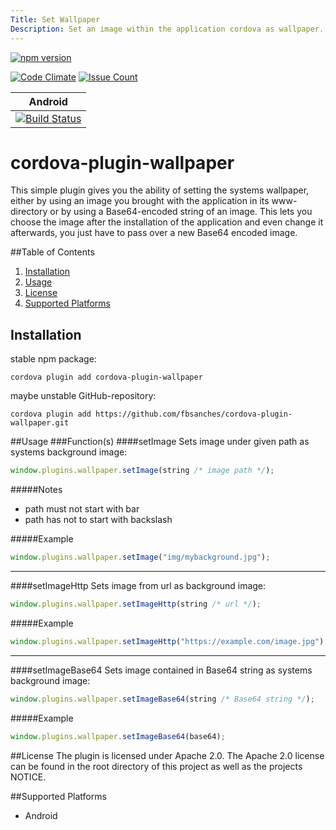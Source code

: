 ```yaml
---
Title: Set Wallpaper
Description: Set an image within the application cordova as wallpaper.
---
```


[![npm version](https://badge.fury.io/js/cordova-plugin-wallpaper.svg)](https://badge.fury.io/js/cordova-plugin-wallpaper)

[![Code Climate](https://codeclimate.com/github/fbsanches/cordova-plugin-wallpaper/badges/gpa.svg)](https://codeclimate.com/github/fbsanches/cordova-plugin-wallpaper)
[![Issue Count](https://codeclimate.com/github/fbsanches/cordova-plugin-wallpaper/badges/issue_count.svg)](https://codeclimate.com/github/fbsanches/cordova-plugin-wallpaper)

|Android|
|:-:|
|[![Build Status](https://travis-ci.org/flyingPotat0e/cordova-plugin-wallpaper.svg?branch=master)](https://travis-ci.org/flyingPotat0e/cordova-plugin-wallpaper)|

# cordova-plugin-wallpaper

This simple plugin gives you the ability of setting the systems wallpaper, either by using an image you brought with the application in its www-directory or by using a Base64-encoded string of an image. This lets you choose the image after the installation of the application and even change it afterwards, you just have to pass over a new Base64 encoded image.

##Table of Contents
1. [Installation](#installation)
2. [Usage](#usage)
3. [License](#license)
4. [Supported Platforms](#supported-platforms)

## Installation
stable npm package:
```
cordova plugin add cordova-plugin-wallpaper
```

maybe unstable GitHub-repository:
```
cordova plugin add https://github.com/fbsanches/cordova-plugin-wallpaper.git
```

##Usage
###Function(s)
####setImage
Sets image under given path as systems background image:
```javascript
window.plugins.wallpaper.setImage(string /* image path */);
```

#####Notes
 - path must not start with bar
 - path has not to start with backslash

#####Example
```javascript
window.plugins.wallpaper.setImage("img/mybackground.jpg");
```

---

####setImageHttp
Sets image from url as background image:
```javascript
window.plugins.wallpaper.setImageHttp(string /* url */);
```

#####Example
```javascript
window.plugins.wallpaper.setImageHttp("https://example.com/image.jpg");
```

---

####setImageBase64
Sets image contained in Base64 string as systems background image:
```javascript
window.plugins.wallpaper.setImageBase64(string /* Base64 string */);
```

#####Example
```javascript
window.plugins.wallpaper.setImageBase64(base64);
```

##License
The plugin is licensed under Apache 2.0.
The Apache 2.0 license can be found in the root directory of this project as well as the projects NOTICE.

##Supported Platforms
- Android
